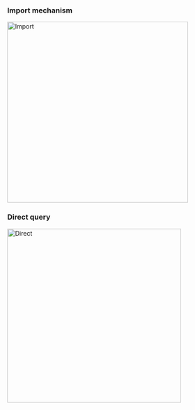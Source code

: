 ### Import mechanism

<img width="415" alt="Import" src="https://github.com/sailajachintala/Power-BI-Zero-to-Hero/assets/65940748/7e27e80c-083b-4ea9-82ca-cbaa3ea03339">


### Direct query

<img width="399" alt="Direct" src="https://github.com/sailajachintala/Power-BI-Zero-to-Hero/assets/65940748/abf0b663-2329-4b15-bfcd-a5275b9552c9">



